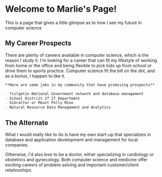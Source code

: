 # Welcome to Marlie's Page!

This is a page that gives a little glimpse as to how I see my future in computer science

## My Career Prospects

There are plenty of careers available in computer science, which is the reason I study it. I'm looking for a career that can fit my lifestyle of working from home or the office and being flexible to pick kids up from school or drive them to sports practice. Computer science fit the bill on the dot, and as a bonus, I happen to like it.

```markdown
**Here are some jobs in my community that have promising prospects**

- Tsilqotin National Government network and database management
- School Distrcit 27 IT Department
- Gibraltor or Mount Polly Mine
- Natural Resource Data Management and Analytics

```

## The Alternate

What I would really like to do is have my own start-up that specializes in database and application development and management for local companies.

Otherwise, I'd also _love_ to be a doctor, either specializing in cardiology or obstetrics and gynecology. Both computer science and medicine offer exciting careers of problem solving and important customer/client relatinoships.
